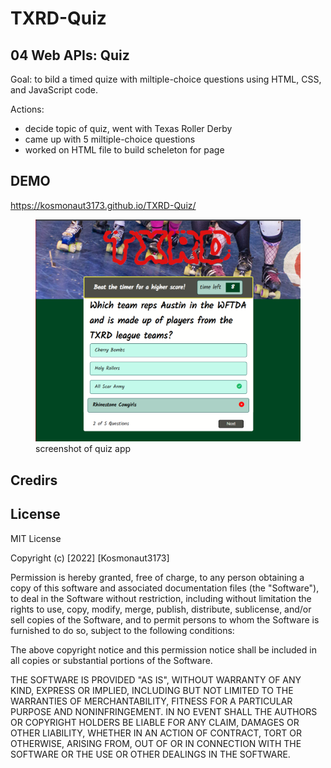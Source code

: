 # TXRD-Quiz

## 04 Web APIs: Quiz

Goal: to bild a timed quize with miltiple-choice questions using HTML, CSS, and JavaScript code.

Actions:
- decide topic of quiz, went with Texas Roller Derby
- came up with 5 miltiple-choice questions
- worked on HTML file to build scheleton for page

## DEMO

<a href="https://kosmonaut3173.github.io/TXRD-Quiz/" target="_blank">https://kosmonaut3173.github.io/TXRD-Quiz/</a>

<figure>
    <img src="./assets/Screenshot.png" alt="screenshot of quiz app">
    <figcaption> screenshot of quiz app</figcaption>
</figure>

## Credirs

## License
MIT License

Copyright (c) [2022] [Kosmonaut3173]

Permission is hereby granted, free of charge, to any person obtaining a copy of this software and associated documentation files (the "Software"), to deal in the Software without restriction, including without limitation the rights to use, copy, modify, merge, publish, distribute, sublicense, and/or sell copies of the Software, and to permit persons to whom the Software is furnished to do so, subject to the following conditions:

The above copyright notice and this permission notice shall be included in all copies or substantial portions of the Software.

THE SOFTWARE IS PROVIDED "AS IS", WITHOUT WARRANTY OF ANY KIND, EXPRESS OR IMPLIED, INCLUDING BUT NOT LIMITED TO THE WARRANTIES OF MERCHANTABILITY, FITNESS FOR A PARTICULAR PURPOSE AND NONINFRINGEMENT. IN NO EVENT SHALL THE AUTHORS OR COPYRIGHT HOLDERS BE LIABLE FOR ANY CLAIM, DAMAGES OR OTHER LIABILITY, WHETHER IN AN ACTION OF CONTRACT, TORT OR OTHERWISE, ARISING FROM, OUT OF OR IN CONNECTION WITH THE SOFTWARE OR THE USE OR OTHER DEALINGS IN THE SOFTWARE.

